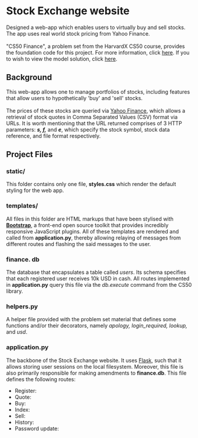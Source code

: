 # Stock Exchange website
Designed a web-app which enables users to virtually buy and sell stocks. The app uses real world stock pricing from Yahoo Finance.
<br><br>
"CS50 Finance", a problem set from the HarvardX CS50 course, provides the foundation code for this project. For more information, click [here](https://docs.cs50.net/problems/finance/finance.html). If you to wish to view the model solution, click [here](https://finance.cs50.net/login).
## Background
This web-app allows one to manage portfolios of stocks, including features that allow users to hypothetically 'buy' and 'sell' stocks. 
<br><br>
The prices of these stocks are queried via [Yahoo Finance](http://finance.yahoo.com/), which allows a retrieval of stock quotes in Comma Separated Values (CSV) format via URLs. It is worth mentioning that the URL returned comprises of 3 HTTP parameters: **_s, f,_** and _**e**_, which specify the stock symbol, stock data reference, and file format respectively.  

## Project Files
### static/
This folder contains only one file, **styles.css** which render the default styling for the web app. 
### templates/
All files in this folder are HTML markups that have been stylised with [**Bootstrap**](https://getbootstrap.com/), a front-end open source toolkit that provides incredibly responsive JavaScript plugins. All of these templates are rendered and called from **application.py**,  thereby allowing relaying of messages from different routes and flashing the said messages to the user. 
### finance. db
The database that encapsulates a table called _users_. Its schema specifies that each registered user receives 10k USD in cash.  All routes implemented in **application.py** query this file via the _db.execute_ command from the CS50 library.
### helpers.py
A helper file provided with the problem set material that defines some functions and/or their decorators, namely _apology, login_required,  lookup,_ and _usd_.
### application.py
The backbone of the Stock Exchange website. It uses [Flask](http://flask.pocoo.org/),  such that it allows storing user sessions on the local filesystem. Moreover, this file is also primarily responsible for making amendments to **finance.db**. This file defines the following routes:

 - Register:
 - Quote:
 - Buy:
 - Index:
 - Sell:
 - History:
 - Password update: 
